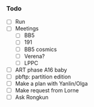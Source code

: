 ### Todo

- [ ] Run
- [ ] Meetings
  - [ ] BB5
  - [ ] 191
  - [ ] BB5 cosmics
  - [ ] Verena?
  - [ ] LPPC
- [ ] ART phase A16 baby
- [ ] pbftp: partition edition
- [ ] Make a plan with Yanlin/Olga
- [ ] Make request from Lorne
- [ ] Ask Rongkun
